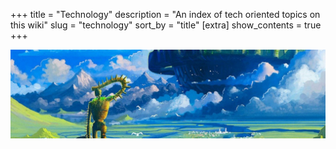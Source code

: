 +++
title = "Technology"
description = "An index of tech oriented topics on this wiki"
slug = "technology"
sort_by = "title"
[extra]
show_contents = true
+++

![Technology_Banner](technologybanner.png)